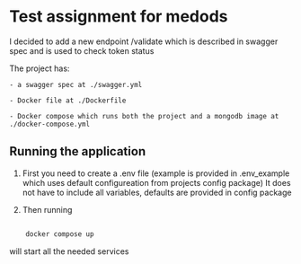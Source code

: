 # Test assignment for medods

I decided to add a new endpoint /validate which is described in swagger spec and is used to check token status

The project has:

    - a swagger spec at ./swagger.yml

    - Docker file at ./Dockerfile

    - Docker compose which runs both the project and a mongodb image at ./docker-compose.yml

## Running the application

1) First you need to create a .env file (example is provided in .env_example
which uses default configureation from projects config package)
It does not have to include all variables, defaults are provided in config package

2) Then running

```bash

    docker compose up

```

will start all the needed services
